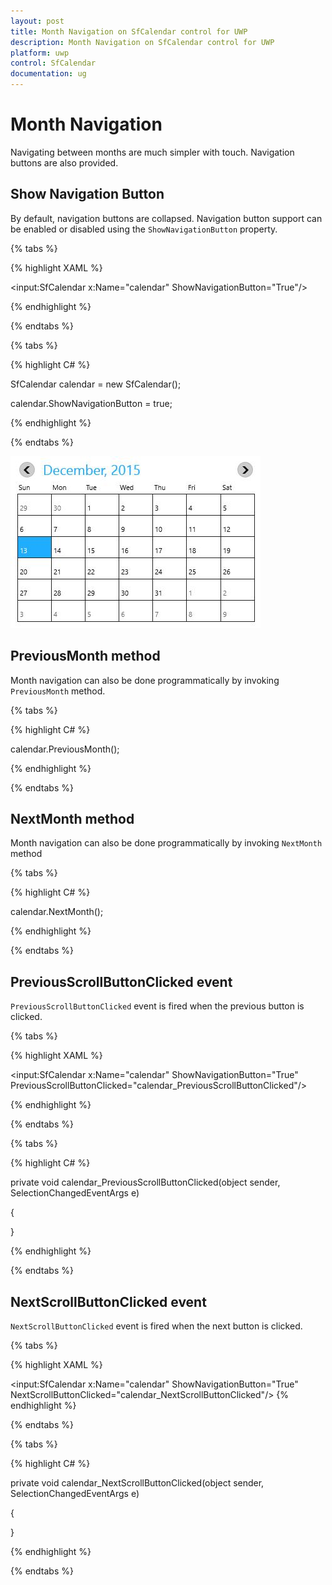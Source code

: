 ```yaml
---
layout: post
title: Month Navigation on SfCalendar control for UWP
description: Month Navigation on SfCalendar control for UWP
platform: uwp
control: SfCalendar
documentation: ug
---
```


# Month Navigation

Navigating between months are much simpler with touch. Navigation buttons are also provided.

## Show Navigation Button

By default, navigation buttons are collapsed. Navigation button support can be enabled or disabled using the `ShowNavigationButton` property.

{% tabs %}

{% highlight XAML %}

<input:SfCalendar x:Name="calendar" ShowNavigationButton="True"/>

{% endhighlight %}

{% endtabs %}

{% tabs %}

{% highlight C# %}

SfCalendar calendar = new SfCalendar();

calendar.ShowNavigationButton = true;

{% endhighlight %}

{% endtabs %}

![](SfCalendar-images/SfCalendar-img12.jpeg)


## PreviousMonth method

Month navigation can also be done programmatically by invoking `PreviousMonth` method.

{% tabs %}

{% highlight C# %}

calendar.PreviousMonth();


{% endhighlight %}

{% endtabs %}


## NextMonth method

Month navigation can also be done programmatically by invoking `NextMonth` method

{% tabs %}

{% highlight C# %}

calendar.NextMonth();

{% endhighlight %}

{% endtabs %}

## PreviousScrollButtonClicked event

`PreviousScrollButtonClicked` event is fired when the previous button is clicked.

{% tabs %}

{% highlight XAML %}

<input:SfCalendar x:Name="calendar" ShowNavigationButton="True"
                  PreviousScrollButtonClicked="calendar_PreviousScrollButtonClicked"/>

{% endhighlight %}

{% endtabs %}

{% tabs %}

{% highlight C# %}

private void calendar_PreviousScrollButtonClicked(object sender, SelectionChangedEventArgs e)

{

}

{% endhighlight %}

{% endtabs %}

## NextScrollButtonClicked event

`NextScrollButtonClicked` event is fired when the next button is clicked.

{% tabs %}

{% highlight XAML %}

<input:SfCalendar x:Name="calendar" ShowNavigationButton="True"
                  NextScrollButtonClicked="calendar_NextScrollButtonClicked"/>
{% endhighlight %}

{% endtabs %}

{% tabs %}

{% highlight C# %}

private void calendar_NextScrollButtonClicked(object sender, SelectionChangedEventArgs e)

{

}

{% endhighlight %}

{% endtabs %}


